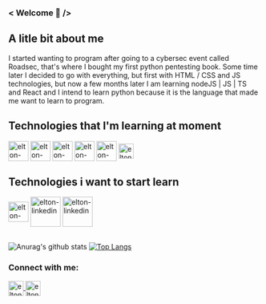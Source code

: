 ### < Welcome  👋 />



## A litle bit about me

I started wanting to program after going to a cybersec event called Roadsec, that's where I bought my first python pentesting book.
 Some time later I decided to go with everything, but first with HTML / CSS and JS technologies, but now a few months later I am learning nodeJS | JS | TS and React and I intend to learn python because it is the language that made me want to learn to program.
 
## Technologies that I'm learning at moment

<div>
  <img align="center" alt="elton-linkedin" height="40" width="40" src="https://devicon.dev/devicon.git/icons/nodejs/nodejs-original.svg" style="max-width:100%"/>
  <img align="center" alt="elton-linkedin" height="40" width="40" src="https://devicon.dev/devicon.git/icons/javascript/javascript-original.svg" style="max-width:100%"/>
  <img align="center" alt="elton-linkedin" height="40" width="40" src="https://devicon.dev/devicon.git/icons/typescript/typescript-original.svg" style="max-width:100%"/>
  <img align="center" alt="elton-linkedin" height="40" width="40" src="https://devicon.dev/devicon.git/icons/react/react-original-wordmark.svg" style="max-width:100%"/>
  <img align="center" alt="elton-linkedin" height="40" width="40" src="https://devicon.dev/devicon.git/icons/docker/docker-original-wordmark.svg" style="max-width:100%"/>
  <img align="center" alt="elton-linkedin" height="30" width="30" src="https://devicon.dev/devicon.git/icons/postgresql/postgresql-original-wordmark.svg" style="max-width:100%"/>
 </div>
 
 
 
 

## Technologies i want to start learn

<div>
  <img align="center" alt="elton-linkedin" height="40" width="40" src="https://devicon.dev/devicon.git/icons/python/python-original.svg" style="max-width:100%"/>
  <img align="center" alt="elton-linkedin" height="60" width="60" src="https://devicon.dev/devicon.git/icons/amazonwebservices/amazonwebservices-original-wordmark.svg" style="max-width:100%"/>
  <img align="center" alt="elton-linkedin" height="60" width="60" src="https://devicon.dev/devicon.git/icons/oracle/oracle-original.svg" style="max-width:100%"/>
  
</div>
<br />

![Anurag's github stats](https://github-readme-stats.vercel.app/api?username=eltoncampos1&show_icons=true&theme=radical)
[![Top Langs](https://github-readme-stats.vercel.app/api/top-langs/?username=eltoncampos1&layout=compact)](https://github.com/eltoncampos1/github-readme-stats)








### Connect with me:


<a  href="https://www.linkedin.com/in/elton-campos-074015164/" target="_blank">
  <img margin="20px" align="center" alt="elton-linkedin" height="30" width="30" src="https://devicon.dev/devicon.git/icons/linkedin/linkedin-original.svg" style="max-width:100%"/>
</a>


<a href="https://www.twitch.tv/w0rstone1" target="_blank">
  <img align="center" alt="elton-twitch" height="30" width="30" src="https://www.flaticon.com/svg/static/icons/svg/214/214545.svg" style="max-width:100%"/>
</a>




